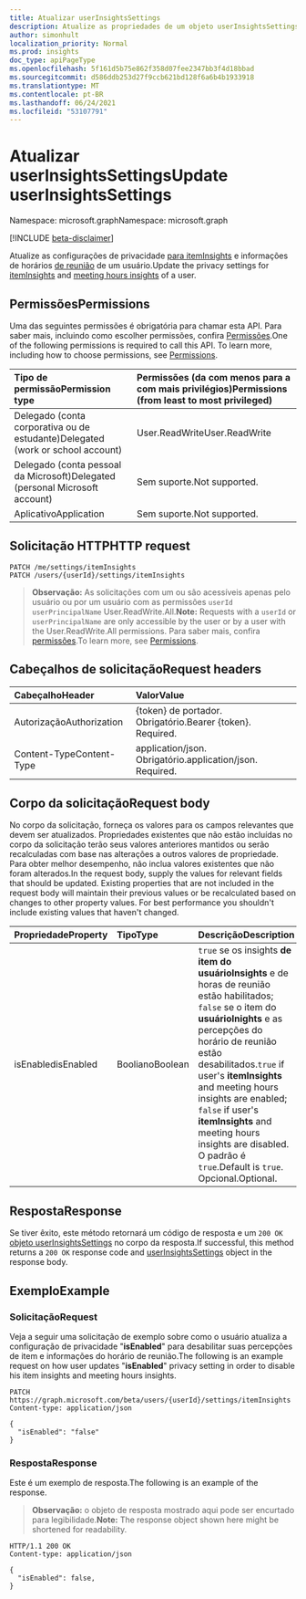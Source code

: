 ```yaml
---
title: Atualizar userInsightsSettings
description: Atualize as propriedades de um objeto userInsightsSettings.
author: simonhult
localization_priority: Normal
ms.prod: insights
doc_type: apiPageType
ms.openlocfilehash: 5f161d5b75e862f358d07fee2347bb3f4d18bbad
ms.sourcegitcommit: d586ddb253d27f9ccb621bd128f6a6b4b1933918
ms.translationtype: MT
ms.contentlocale: pt-BR
ms.lasthandoff: 06/24/2021
ms.locfileid: "53107791"
---
```

# <a name="update-userinsightssettings"></a><span data-ttu-id="bf323-103">Atualizar userInsightsSettings</span><span class="sxs-lookup"><span data-stu-id="bf323-103">Update userInsightsSettings</span></span>

<span data-ttu-id="bf323-104">Namespace: microsoft.graph</span><span class="sxs-lookup"><span data-stu-id="bf323-104">Namespace: microsoft.graph</span></span>

[!INCLUDE [beta-disclaimer](../../includes/beta-disclaimer.md)]

<span data-ttu-id="bf323-105">Atualize as configurações de privacidade [para itemInsights](../resources/iteminsights.md) e informações de horários [de reunião](https://support.microsoft.com/en-us/office/update-your-meeting-hours-using-the-profile-card-0613d113-d7c1-4faa-bb11-c8ba30a78ef1) de um usuário.</span><span class="sxs-lookup"><span data-stu-id="bf323-105">Update the privacy settings for [itemInsights](../resources/iteminsights.md) and [meeting hours insights](https://support.microsoft.com/en-us/office/update-your-meeting-hours-using-the-profile-card-0613d113-d7c1-4faa-bb11-c8ba30a78ef1) of a user.</span></span>

## <a name="permissions"></a><span data-ttu-id="bf323-106">Permissões</span><span class="sxs-lookup"><span data-stu-id="bf323-106">Permissions</span></span>

<span data-ttu-id="bf323-p101">Uma das seguintes permissões é obrigatória para chamar esta API. Para saber mais, incluindo como escolher permissões, confira [Permissões](/graph/permissions-reference).</span><span class="sxs-lookup"><span data-stu-id="bf323-p101">One of the following permissions is required to call this API. To learn more, including how to choose permissions, see [Permissions](/graph/permissions-reference).</span></span>

|<span data-ttu-id="bf323-109">Tipo de permissão</span><span class="sxs-lookup"><span data-stu-id="bf323-109">Permission type</span></span>      | <span data-ttu-id="bf323-110">Permissões (da com menos para a com mais privilégios)</span><span class="sxs-lookup"><span data-stu-id="bf323-110">Permissions (from least to most privileged)</span></span>              |
|:--------------------|:---------------------------------------------------------|
|<span data-ttu-id="bf323-111">Delegado (conta corporativa ou de estudante)</span><span class="sxs-lookup"><span data-stu-id="bf323-111">Delegated (work or school account)</span></span> | <span data-ttu-id="bf323-112">User.ReadWrite</span><span class="sxs-lookup"><span data-stu-id="bf323-112">User.ReadWrite</span></span> |
|<span data-ttu-id="bf323-113">Delegado (conta pessoal da Microsoft)</span><span class="sxs-lookup"><span data-stu-id="bf323-113">Delegated (personal Microsoft account)</span></span> | <span data-ttu-id="bf323-114">Sem suporte.</span><span class="sxs-lookup"><span data-stu-id="bf323-114">Not supported.</span></span>    |
|<span data-ttu-id="bf323-115">Aplicativo</span><span class="sxs-lookup"><span data-stu-id="bf323-115">Application</span></span> | <span data-ttu-id="bf323-116">Sem suporte.</span><span class="sxs-lookup"><span data-stu-id="bf323-116">Not supported.</span></span> |


## <a name="http-request"></a><span data-ttu-id="bf323-117">Solicitação HTTP</span><span class="sxs-lookup"><span data-stu-id="bf323-117">HTTP request</span></span>
<!-- { "blockType": "ignored" } -->
```http
PATCH /me/settings/itemInsights
PATCH /users/{userId}/settings/itemInsights
```

><span data-ttu-id="bf323-118">**Observação:** As solicitações com um ou são acessíveis apenas pelo usuário ou por um usuário com as permissões `userId` `userPrincipalName` User.ReadWrite.All.</span><span class="sxs-lookup"><span data-stu-id="bf323-118">**Note:** Requests with a `userId` or `userPrincipalName` are only accessible by the user or by a user with the User.ReadWrite.All permissions.</span></span> <span data-ttu-id="bf323-119">Para saber mais, confira [permissões](/graph/permissions-reference).</span><span class="sxs-lookup"><span data-stu-id="bf323-119">To learn more, see [Permissions](/graph/permissions-reference).</span></span>

## <a name="request-headers"></a><span data-ttu-id="bf323-120">Cabeçalhos de solicitação</span><span class="sxs-lookup"><span data-stu-id="bf323-120">Request headers</span></span>

| <span data-ttu-id="bf323-121">Cabeçalho</span><span class="sxs-lookup"><span data-stu-id="bf323-121">Header</span></span>       | <span data-ttu-id="bf323-122">Valor</span><span class="sxs-lookup"><span data-stu-id="bf323-122">Value</span></span>|
|:-----------|:------|
| <span data-ttu-id="bf323-123">Autorização</span><span class="sxs-lookup"><span data-stu-id="bf323-123">Authorization</span></span>  | <span data-ttu-id="bf323-p103">{token} de portador. Obrigatório.</span><span class="sxs-lookup"><span data-stu-id="bf323-p103">Bearer {token}. Required.</span></span>  |
| <span data-ttu-id="bf323-126">Content-Type</span><span class="sxs-lookup"><span data-stu-id="bf323-126">Content-Type</span></span>  | <span data-ttu-id="bf323-p104">application/json. Obrigatório.</span><span class="sxs-lookup"><span data-stu-id="bf323-p104">application/json. Required.</span></span>  |

## <a name="request-body"></a><span data-ttu-id="bf323-129">Corpo da solicitação</span><span class="sxs-lookup"><span data-stu-id="bf323-129">Request body</span></span>

<span data-ttu-id="bf323-p105">No corpo da solicitação, forneça os valores para os campos relevantes que devem ser atualizados. Propriedades existentes que não estão incluídas no corpo da solicitação terão seus valores anteriores mantidos ou serão recalculadas com base nas alterações a outros valores de propriedade. Para obter melhor desempenho, não inclua valores existentes que não foram alterados.</span><span class="sxs-lookup"><span data-stu-id="bf323-p105">In the request body, supply the values for relevant fields that should be updated. Existing properties that are not included in the request body will maintain their previous values or be recalculated based on changes to other property values. For best performance you shouldn't include existing values that haven't changed.</span></span>

| <span data-ttu-id="bf323-133">Propriedade</span><span class="sxs-lookup"><span data-stu-id="bf323-133">Property</span></span>     | <span data-ttu-id="bf323-134">Tipo</span><span class="sxs-lookup"><span data-stu-id="bf323-134">Type</span></span>   |<span data-ttu-id="bf323-135">Descrição</span><span class="sxs-lookup"><span data-stu-id="bf323-135">Description</span></span>|
|:---------------|:--------|:----------|
|<span data-ttu-id="bf323-136">isEnabled</span><span class="sxs-lookup"><span data-stu-id="bf323-136">isEnabled</span></span>|<span data-ttu-id="bf323-137">Booliano</span><span class="sxs-lookup"><span data-stu-id="bf323-137">Boolean</span></span>| <span data-ttu-id="bf323-138">`true` se os insights **de item do usuárioInsights** e de horas de reunião estão habilitados; `false` se o item do **usuárioInights** e as percepções do horário de reunião estão desabilitados.</span><span class="sxs-lookup"><span data-stu-id="bf323-138">`true` if user's **itemInsights** and meeting hours insights are enabled; `false` if user's **itemInsights** and meeting hours insights are disabled.</span></span> <span data-ttu-id="bf323-139">O padrão é `true`.</span><span class="sxs-lookup"><span data-stu-id="bf323-139">Default is `true`.</span></span> <span data-ttu-id="bf323-140">Opcional.</span><span class="sxs-lookup"><span data-stu-id="bf323-140">Optional.</span></span>|

## <a name="response"></a><span data-ttu-id="bf323-141">Resposta</span><span class="sxs-lookup"><span data-stu-id="bf323-141">Response</span></span>

<span data-ttu-id="bf323-142">Se tiver êxito, este método retornará um código de resposta e um `200 OK` [objeto userInsightsSettings](../resources/userinsightssettings.md) no corpo da resposta.</span><span class="sxs-lookup"><span data-stu-id="bf323-142">If successful, this method returns a `200 OK` response code and [userInsightsSettings](../resources/userinsightssettings.md) object in the response body.</span></span>

## <a name="example"></a><span data-ttu-id="bf323-143">Exemplo</span><span class="sxs-lookup"><span data-stu-id="bf323-143">Example</span></span> 

### <a name="request"></a><span data-ttu-id="bf323-144">Solicitação</span><span class="sxs-lookup"><span data-stu-id="bf323-144">Request</span></span>

<span data-ttu-id="bf323-145">Veja a seguir uma solicitação de exemplo sobre como o usuário atualiza a configuração de privacidade "**isEnabled**" para desabilitar suas percepções de item e informações do horário de reunião.</span><span class="sxs-lookup"><span data-stu-id="bf323-145">The following is an example request on how user updates "**isEnabled**" privacy setting in order to disable his item insights and meeting hours insights.</span></span>

<!-- {
  "blockType": "request",
  "name": "update_userInsightsSettings"
}-->

```http
PATCH https://graph.microsoft.com/beta/users/{userId}/settings/itemInsights
Content-type: application/json

{
  "isEnabled": "false"
}
```


### <a name="response"></a><span data-ttu-id="bf323-146">Resposta</span><span class="sxs-lookup"><span data-stu-id="bf323-146">Response</span></span>

<span data-ttu-id="bf323-147">Este é um exemplo de resposta.</span><span class="sxs-lookup"><span data-stu-id="bf323-147">The following is an example of the response.</span></span> 

><span data-ttu-id="bf323-148">**Observação:** o objeto de resposta mostrado aqui pode ser encurtado para legibilidade.</span><span class="sxs-lookup"><span data-stu-id="bf323-148">**Note:** The response object shown here might be shortened for readability.</span></span>
<!-- {
  "blockType": "response",
  "truncated": true,
  "@odata.type": "microsoft.graph.userInsightsSettings",
  "name": "update_userInsightsSettings"
} -->

```http
HTTP/1.1 200 OK
Content-type: application/json

{
  "isEnabled": false,
}
```
